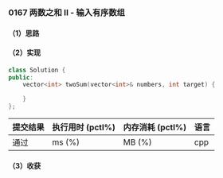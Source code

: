 ### 0167 两数之和 II - 输入有序数组

#### （1）思路

#### （2）实现

```cpp
class Solution {
public:
    vector<int> twoSum(vector<int>& numbers, int target) {

    }
};
```

| 提交结果 | 执行用时 (pctl%) | 内存消耗 (pctl%) | 语言 |
|:---------|:-----------------|:-----------------|:-----|
| 通过     |  ms (%)   |  MB (%)  | cpp  |

#### （3）收获
